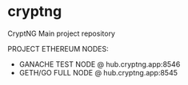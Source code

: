 # cryptng
CryptNG Main project repository


PROJECT ETHEREUM NODES:
- GANACHE TEST NODE @ hub.cryptng.app:8546
- GETH/GO FULL NODE @ hub.cryptng.app:8545